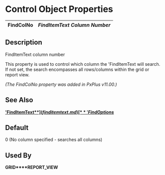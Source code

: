 # Control Object Properties

**FindColNo** |  **_FindItemText_ _Column Number_**  
---|---  
  
## Description

FindItemText column number

This property is used to control which column the 'FindItemText will search. If not set, the search encompasses all rows/columns within the grid or report view.

_(The FindColNo property was added in PxPlus v11.00.)_

## See Also

[**'FindItemText$**](finditemtext.md)  
[**'FindOptions$**](findoptions.md)

## Default

0 (No column specified - searches all columns)

## Used By

**GRID****REPORT_VIEW**
